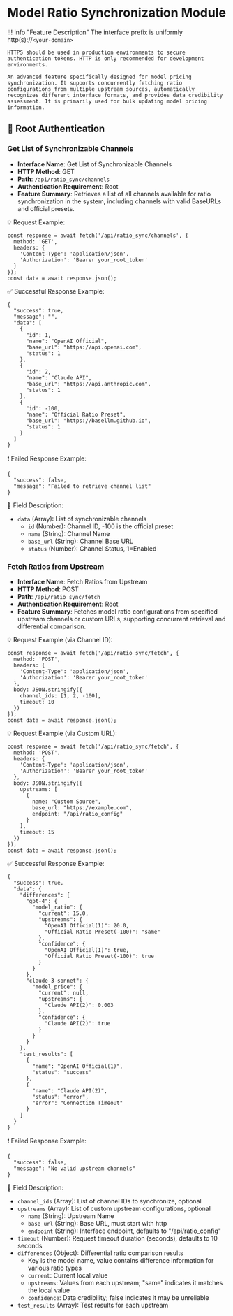 # Model Ratio Synchronization Module

!!! info "Feature Description"
    The interface prefix is uniformly http(s)://`<your-domain>`

    HTTPS should be used in production environments to secure authentication tokens. HTTP is only recommended for development environments.

    An advanced feature specifically designed for model pricing synchronization. It supports concurrently fetching ratio configurations from multiple upstream sources, automatically recognizes different interface formats, and provides data credibility assessment. It is primarily used for bulk updating model pricing information.

## 🔐 Root Authentication

### Get List of Synchronizable Channels

- **Interface Name**: Get List of Synchronizable Channels
- **HTTP Method**: GET
- **Path**: `/api/ratio_sync/channels`
- **Authentication Requirement**: Root
- **Feature Summary**: Retrieves a list of all channels available for ratio synchronization in the system, including channels with valid BaseURLs and official presets.

💡 Request Example:

```
const response = await fetch('/api/ratio_sync/channels', {  
  method: 'GET',  
  headers: {  
    'Content-Type': 'application/json',  
    'Authorization': 'Bearer your_root_token'  
  }  
});  
const data = await response.json();
```

✅ Successful Response Example:

```
{  
  "success": true,  
  "message": "",  
  "data": [  
    {  
      "id": 1,  
      "name": "OpenAI Official",  
      "base_url": "https://api.openai.com",  
      "status": 1  
    },  
    {  
      "id": 2,  
      "name": "Claude API",  
      "base_url": "https://api.anthropic.com",  
      "status": 1  
    },  
    {  
      "id": -100,  
      "name": "Official Ratio Preset",  
      "base_url": "https://basellm.github.io",  
      "status": 1  
    }  
  ]  
}
```

❗ Failed Response Example:

```
{  
  "success": false,  
  "message": "Failed to retrieve channel list"  
}
```

🧾 Field Description:

- `data` (Array): List of synchronizable channels
    - `id` (Number): Channel ID, -100 is the official preset
    - `name` (String): Channel Name
    - `base_url` (String): Channel Base URL
    - `status` (Number): Channel Status, 1=Enabled

### Fetch Ratios from Upstream

- **Interface Name**: Fetch Ratios from Upstream
- **HTTP Method**: POST
- **Path**: `/api/ratio_sync/fetch`
- **Authentication Requirement**: Root
- **Feature Summary**: Fetches model ratio configurations from specified upstream channels or custom URLs, supporting concurrent retrieval and differential comparison.

💡 Request Example (via Channel ID):

```
const response = await fetch('/api/ratio_sync/fetch', {  
  method: 'POST',  
  headers: {  
    'Content-Type': 'application/json',  
    'Authorization': 'Bearer your_root_token'  
  },  
  body: JSON.stringify({  
    channel_ids: [1, 2, -100],  
    timeout: 10  
  })  
});  
const data = await response.json();
```

💡 Request Example (via Custom URL):

```
const response = await fetch('/api/ratio_sync/fetch', {  
  method: 'POST',  
  headers: {  
    'Content-Type': 'application/json',  
    'Authorization': 'Bearer your_root_token'  
  },  
  body: JSON.stringify({  
    upstreams: [  
      {  
        name: "Custom Source",  
        base_url: "https://example.com",  
        endpoint: "/api/ratio_config"  
      }  
    ],  
    timeout: 15  
  })  
});  
const data = await response.json();
```

✅ Successful Response Example:

```
{  
  "success": true,  
  "data": {  
    "differences": {  
      "gpt-4": {  
        "model_ratio": {  
          "current": 15.0,  
          "upstreams": {  
            "OpenAI Official(1)": 20.0,  
            "Official Ratio Preset(-100)": "same"  
          },  
          "confidence": {  
            "OpenAI Official(1)": true,  
            "Official Ratio Preset(-100)": true  
          }  
        }  
      },  
      "claude-3-sonnet": {  
        "model_price": {  
          "current": null,  
          "upstreams": {  
            "Claude API(2)": 0.003  
          },  
          "confidence": {  
            "Claude API(2)": true  
          }  
        }  
      }  
    },  
    "test_results": [  
      {  
        "name": "OpenAI Official(1)",  
        "status": "success"  
      },  
      {  
        "name": "Claude API(2)",  
        "status": "error",  
        "error": "Connection Timeout"  
      }
    ]  
  }  
}
```

❗ Failed Response Example:

```
{  
  "success": false,  
  "message": "No valid upstream channels"  
}
```

🧾 Field Description:

- `channel_ids` (Array): List of channel IDs to synchronize, optional
- `upstreams` (Array): List of custom upstream configurations, optional
    - `name` (String): Upstream Name
    - `base_url` (String): Base URL, must start with http
    - `endpoint` (String): Interface endpoint, defaults to "/api/ratio_config"
- `timeout` (Number): Request timeout duration (seconds), defaults to 10 seconds
- `differences` (Object): Differential ratio comparison results
    - Key is the model name, value contains difference information for various ratio types
    - `current`: Current local value
    - `upstreams`: Values from each upstream; "same" indicates it matches the local value
    - `confidence`: Data credibility; false indicates it may be unreliable
- `test_results` (Array): Test results for each upstream